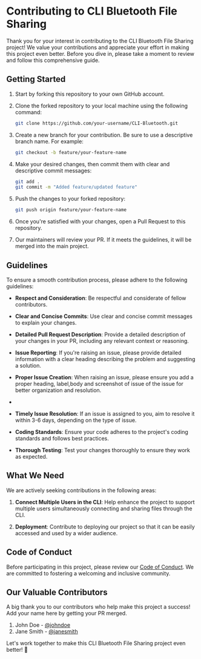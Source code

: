 # Contributing to CLI Bluetooth File Sharing

Thank you for your interest in contributing to the CLI Bluetooth File Sharing project! We value your contributions and appreciate your effort in making this project even better. Before you dive in, please take a moment to review and follow this comprehensive guide.

## Getting Started

1. Start by forking this repository to your own GitHub account.

2. Clone the forked repository to your local machine using the following command:

    ```bash
    git clone https://github.com/your-username/CLI-Bluetooth.git
    ```

3. Create a new branch for your contribution. Be sure to use a descriptive branch name. For example:

    ```bash
    git checkout -b feature/your-feature-name
    ```

4. Make your desired changes, then commit them with clear and descriptive commit messages:

    ```bash
    git add .
    git commit -m "Added feature/updated feature"
    ```

5. Push the changes to your forked repository:

    ```bash
    git push origin feature/your-feature-name
    ```

6. Once you're satisfied with your changes, open a Pull Request to this repository.

7. Our maintainers will review your PR. If it meets the guidelines, it will be merged into the main project.

## Guidelines

To ensure a smooth contribution process, please adhere to the following guidelines:

- **Respect and Consideration**: Be respectful and considerate of fellow contributors.

- **Clear and Concise Commits**: Use clear and concise commit messages to explain your changes.

- **Detailed Pull Request Description**: Provide a detailed description of your changes in your PR, including any relevant context or reasoning.

- **Issue Reporting**: If you're raising an issue, please provide detailed information with a clear heading describing the problem and suggesting a solution.

- **Proper Issue Creation**: When raising an issue, please ensure you add a proper heading, label,body and screenshot of issue of the issue for better organization and resolution.
- 
- **Timely Issue Resolution**: If an issue is assigned to you, aim to resolve it within 3-6 days, depending on the type of issue.

- **Coding Standards**: Ensure your code adheres to the project's coding standards and follows best practices.

- **Thorough Testing**: Test your changes thoroughly to ensure they work as expected.

## What We Need

We are actively seeking contributions in the following areas:

1. **Connect Multiple Users in the CLI**: Help enhance the project to support multiple users simultaneously connecting and sharing files through the CLI.

2. **Deployment**: Contribute to deploying our project so that it can be easily accessed and used by a wider audience.

## Code of Conduct

Before participating in this project, please review our [Code of Conduct](CODE_OF_CONDUCT.md). We are committed to fostering a welcoming and inclusive community.

## Our Valuable Contributors

A big thank you to our contributors who help make this project a success! Add your name here by getting your PR merged.

1. John Doe - [@johndoe](https://github.com/johndoe)
2. Jane Smith - [@janesmith](https://github.com/janesmith)

Let's work together to make this CLI Bluetooth File Sharing project even better! 🚀
